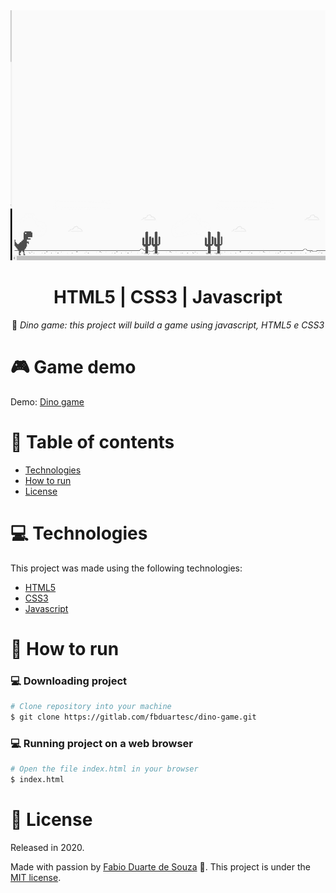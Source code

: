<div align="center">
  <img alt="Dino game" src="dino-game.png" height="400px" />    
  <h1>HTML5 | CSS3 | Javascript</h1>

 :rocket: *Dino game: this project will build a game using javascript, HTML5 e CSS3*
  </div>

# :video_game: Game demo
Demo: [Dino game](https://fbduartesc.gitlab.io/dino-game)

# :pushpin: Table of contents

- [Technologies](#computer-technologies)
- [How to run](#construction_worker-how-to-run)
- [License](#closed_book-license)

# :computer: Technologies

This project was made using the following technologies:

<ul>
  <li><a href="https://www.w3schools.com/html/">HTML5</a></li>
  <li><a href="https://developer.mozilla.org/pt-BR/docs/Web/CSS">CSS3</a></li>
  <li><a href="https://developer.mozilla.org/pt-BR/docs/Web/JavaScript">Javascript</a></li>
</ul>

# :construction_worker: How to run

### :computer: Downloading project 

```bash
# Clone repository into your machine
$ git clone https://gitlab.com/fbduartesc/dino-game.git
```

### 💻 Running project on a web browser

```bash
# Open the file index.html in your browser
$ index.html
```

# :closed_book: License

Released in 2020.

Made with passion by [Fabio Duarte de Souza](https://gitlab.com/fbduartesc) 🚀.
This project is under the [MIT license](https://gitlab.com/fbduartesc/dino-game/blob/master/LICENSE).